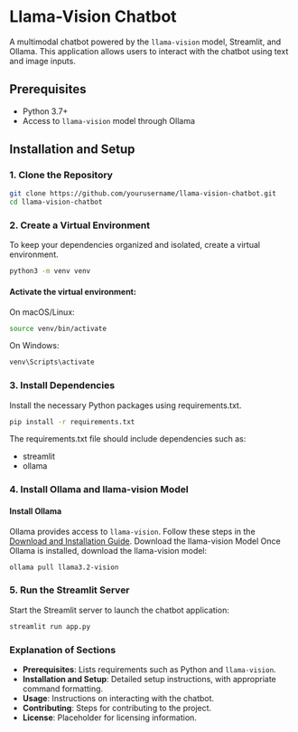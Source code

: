 # Llama-Vision Chatbot

A multimodal chatbot powered by the `llama-vision` model, Streamlit, and Ollama. This application allows users to interact with the chatbot using text and image inputs.

## Prerequisites

- Python 3.7+
- Access to `llama-vision` model through Ollama

## Installation and Setup

### 1. Clone the Repository

```bash
git clone https://github.com/yourusername/llama-vision-chatbot.git
cd llama-vision-chatbot
```
### 2. Create a Virtual Environment
To keep your dependencies organized and isolated, create a virtual environment.
```bash
python3 -m venv venv
```

#### Activate the virtual environment:

On macOS/Linux:
```bash
source venv/bin/activate
```
On Windows:
```bash
venv\Scripts\activate
```

### 3. Install Dependencies
Install the necessary Python packages using requirements.txt.

```bash
pip install -r requirements.txt
```
The requirements.txt file should include dependencies such as:

- streamlit
- ollama 

### 4. Install Ollama and llama-vision Model
#### Install Ollama
Ollama provides access to `llama-vision`. Follow these steps in the [Download and Installation Guide](https://ollama.com/download).
Download the llama-vision Model
Once Ollama is installed, download the llama-vision model:
```bash
ollama pull llama3.2-vision
```

### 5. Run the Streamlit Server
Start the Streamlit server to launch the chatbot application:

```bash
streamlit run app.py
```


### Explanation of Sections

- **Prerequisites**: Lists requirements such as Python and `llama-vision`.
- **Installation and Setup**: Detailed setup instructions, with appropriate command formatting.
- **Usage**: Instructions on interacting with the chatbot.
- **Contributing**: Steps for contributing to the project.
- **License**: Placeholder for licensing information.



